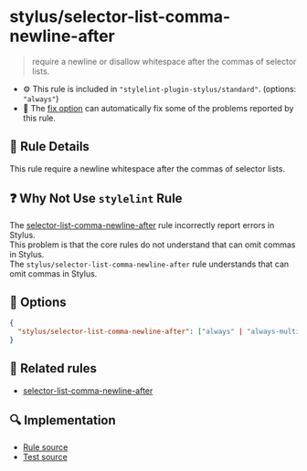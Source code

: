# stylus/selector-list-comma-newline-after

> require a newline or disallow whitespace after the commas of selector lists.

- :gear: This rule is included in `"stylelint-plugin-stylus/standard"`. (options: `"always"`)
- :wrench: The [fix option](https://stylelint.io/user-guide/usage/options#fix) can automatically fix some of the problems reported by this rule.

## :book: Rule Details

This rule require a newline whitespace after the commas of selector lists.

## :question: Why Not Use `stylelint` Rule

The [selector-list-comma-newline-after] rule incorrectly report errors in Stylus.  
This problem is that the core rules do not understand that can omit commas in Stylus.  
The `stylus/selector-list-comma-newline-after` rule understands that can omit commas in Stylus.

## :wrench: Options

```json
{
  "stylus/selector-list-comma-newline-after": ["always" | "always-multi-line" | "never-multi-line"]
}
```

## :couple: Related rules

- [selector-list-comma-newline-after]

[selector-list-comma-newline-after]: https://stylelint.io/user-guide/rules/selector-list-comma-newline-after

## :mag: Implementation

- [Rule source](https://github.com/stylus/stylelint-stylus/blob/main/lib/rules/selector-list-comma-newline-after.js)
- [Test source](https://github.com/stylus/stylelint-stylus/blob/main/tests/lib/rules/selector-list-comma-newline-after.js)
